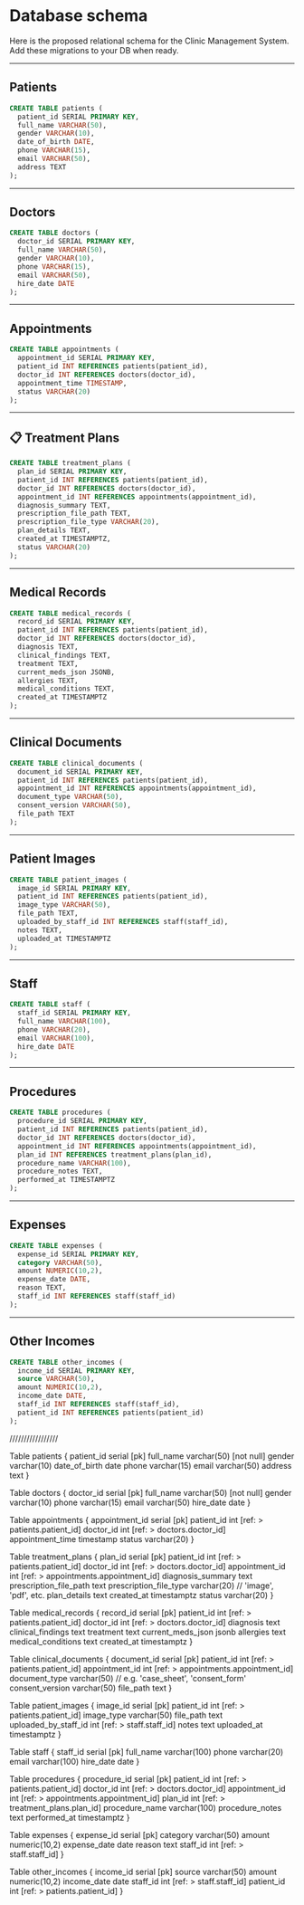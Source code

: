 # Database schema

Here is the proposed relational schema for the Clinic Management System. Add these migrations to your DB when ready.

---

## Patients

```sql
CREATE TABLE patients (
  patient_id SERIAL PRIMARY KEY,
  full_name VARCHAR(50),
  gender VARCHAR(10),
  date_of_birth DATE,
  phone VARCHAR(15),
  email VARCHAR(50),
  address TEXT
);
```

---

## Doctors

```sql
CREATE TABLE doctors (
  doctor_id SERIAL PRIMARY KEY,
  full_name VARCHAR(50),
  gender VARCHAR(10),
  phone VARCHAR(15),
  email VARCHAR(50),
  hire_date DATE
);
```

---

## Appointments

```sql
CREATE TABLE appointments (
  appointment_id SERIAL PRIMARY KEY,
  patient_id INT REFERENCES patients(patient_id),
  doctor_id INT REFERENCES doctors(doctor_id),
  appointment_time TIMESTAMP,
  status VARCHAR(20)
);
```

---

## 📋 Treatment Plans

```sql
CREATE TABLE treatment_plans (
  plan_id SERIAL PRIMARY KEY,
  patient_id INT REFERENCES patients(patient_id),
  doctor_id INT REFERENCES doctors(doctor_id),
  appointment_id INT REFERENCES appointments(appointment_id),
  diagnosis_summary TEXT,
  prescription_file_path TEXT,
  prescription_file_type VARCHAR(20),
  plan_details TEXT,
  created_at TIMESTAMPTZ,
  status VARCHAR(20)
);
```

---

## Medical Records

```sql
CREATE TABLE medical_records (
  record_id SERIAL PRIMARY KEY,
  patient_id INT REFERENCES patients(patient_id),
  doctor_id INT REFERENCES doctors(doctor_id),
  diagnosis TEXT,
  clinical_findings TEXT,
  treatment TEXT,
  current_meds_json JSONB,
  allergies TEXT,
  medical_conditions TEXT,
  created_at TIMESTAMPTZ
);
```

---

## Clinical Documents

```sql
CREATE TABLE clinical_documents (
  document_id SERIAL PRIMARY KEY,
  patient_id INT REFERENCES patients(patient_id),
  appointment_id INT REFERENCES appointments(appointment_id),
  document_type VARCHAR(50),
  consent_version VARCHAR(50),
  file_path TEXT
);
```

---

## Patient Images

```sql
CREATE TABLE patient_images (
  image_id SERIAL PRIMARY KEY,
  patient_id INT REFERENCES patients(patient_id),
  image_type VARCHAR(50),
  file_path TEXT,
  uploaded_by_staff_id INT REFERENCES staff(staff_id),
  notes TEXT,
  uploaded_at TIMESTAMPTZ
);
```

---

## Staff

```sql
CREATE TABLE staff (
  staff_id SERIAL PRIMARY KEY,
  full_name VARCHAR(100),
  phone VARCHAR(20),
  email VARCHAR(100),
  hire_date DATE
);
```

---

## Procedures

```sql
CREATE TABLE procedures (
  procedure_id SERIAL PRIMARY KEY,
  patient_id INT REFERENCES patients(patient_id),
  doctor_id INT REFERENCES doctors(doctor_id),
  appointment_id INT REFERENCES appointments(appointment_id),
  plan_id INT REFERENCES treatment_plans(plan_id),
  procedure_name VARCHAR(100),
  procedure_notes TEXT,
  performed_at TIMESTAMPTZ
);
```

---

## Expenses

```sql
CREATE TABLE expenses (
  expense_id SERIAL PRIMARY KEY,
  category VARCHAR(50),
  amount NUMERIC(10,2),
  expense_date DATE,
  reason TEXT,
  staff_id INT REFERENCES staff(staff_id)
);
```

---

## Other Incomes

```sql
CREATE TABLE other_incomes (
  income_id SERIAL PRIMARY KEY,
  source VARCHAR(50),
  amount NUMERIC(10,2),
  income_date DATE,
  staff_id INT REFERENCES staff(staff_id),
  patient_id INT REFERENCES patients(patient_id)
);
```







/////////////////



Table patients {
  patient_id serial [pk]
  full_name varchar(50) [not null]
  gender varchar(10)
  date_of_birth date
  phone varchar(15)
  email varchar(50)
  address text
}



Table doctors {
  doctor_id serial [pk]
  full_name varchar(50) [not null]
  gender varchar(10)
  phone varchar(15)
  email varchar(50)
  hire_date date
}



Table appointments {
  appointment_id serial [pk]
  patient_id int [ref: > patients.patient_id]
  doctor_id int [ref: > doctors.doctor_id]
  appointment_time timestamp
  status varchar(20)
}



Table treatment_plans {
  plan_id serial [pk]
  patient_id int [ref: > patients.patient_id]
  doctor_id int [ref: > doctors.doctor_id]
  appointment_id int [ref: > appointments.appointment_id]
  diagnosis_summary text
  prescription_file_path text
  prescription_file_type varchar(20) // 'image', 'pdf', etc.
  plan_details text
  created_at timestamptz
  status varchar(20)
}



Table medical_records {
  record_id serial [pk]
  patient_id int [ref: > patients.patient_id]
  doctor_id int [ref: > doctors.doctor_id]
  diagnosis text
  clinical_findings text
  treatment text
  current_meds_json jsonb
  allergies text
  medical_conditions text
  created_at timestamptz
}



Table clinical_documents {
  document_id serial [pk]
  patient_id int [ref: > patients.patient_id]
  appointment_id int [ref: > appointments.appointment_id]
  document_type varchar(50) // e.g. 'case_sheet', 'consent_form'
  consent_version varchar(50)
  file_path text
}



Table patient_images {
  image_id serial [pk]
  patient_id int [ref: > patients.patient_id]
  image_type varchar(50)
  file_path text
  uploaded_by_staff_id int [ref: > staff.staff_id]
  notes text
  uploaded_at timestamptz
}



Table staff {
  staff_id serial [pk]
  full_name varchar(100)
  phone varchar(20)
  email varchar(100)
  hire_date date
}



Table procedures {
  procedure_id serial [pk]
  patient_id int [ref: > patients.patient_id]
  doctor_id int [ref: > doctors.doctor_id]
  appointment_id int [ref: > appointments.appointment_id]
  plan_id int [ref: > treatment_plans.plan_id]
  procedure_name varchar(100)
  procedure_notes text
  performed_at timestamptz
}



Table expenses {
  expense_id serial [pk]
  category varchar(50)
  amount numeric(10,2)
  expense_date date
  reason text
  staff_id int [ref: > staff.staff_id]
}



Table other_incomes {
  income_id serial [pk]
  source varchar(50)
  amount numeric(10,2)
  income_date date
  staff_id int [ref: > staff.staff_id]
  patient_id int [ref: > patients.patient_id]
}




